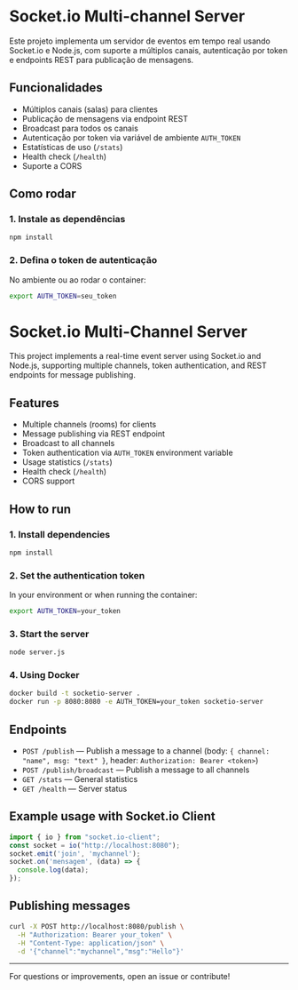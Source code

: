 # Socket.io Multi-channel Server

Este projeto implementa um servidor de eventos em tempo real usando Socket.io e Node.js, com suporte a múltiplos canais, autenticação por token e endpoints REST para publicação de mensagens.

## Funcionalidades

- Múltiplos canais (salas) para clientes
- Publicação de mensagens via endpoint REST
- Broadcast para todos os canais
- Autenticação por token via variável de ambiente `AUTH_TOKEN`
- Estatísticas de uso (`/stats`)
- Health check (`/health`)
- Suporte a CORS

## Como rodar

### 1. Instale as dependências
```sh
npm install
```

### 2. Defina o token de autenticação

No ambiente ou ao rodar o container:
```sh
export AUTH_TOKEN=seu_token
```


# Socket.io Multi-Channel Server

This project implements a real-time event server using Socket.io and Node.js, supporting multiple channels, token authentication, and REST endpoints for message publishing.

## Features

- Multiple channels (rooms) for clients
- Message publishing via REST endpoint
- Broadcast to all channels
- Token authentication via `AUTH_TOKEN` environment variable
- Usage statistics (`/stats`)
- Health check (`/health`)
- CORS support

## How to run

### 1. Install dependencies
```sh
npm install
```

### 2. Set the authentication token

In your environment or when running the container:
```sh
export AUTH_TOKEN=your_token
```

### 3. Start the server
```sh
node server.js
```

### 4. Using Docker
```sh
docker build -t socketio-server .
docker run -p 8080:8080 -e AUTH_TOKEN=your_token socketio-server
```

## Endpoints

- `POST /publish` — Publish a message to a channel (body: `{ channel: "name", msg: "text" }`, header: `Authorization: Bearer <token>`)
- `POST /publish/broadcast` — Publish a message to all channels
- `GET /stats` — General statistics
- `GET /health` — Server status

## Example usage with Socket.io Client

```js
import { io } from "socket.io-client";
const socket = io("http://localhost:8080");
socket.emit('join', 'mychannel');
socket.on('mensagem', (data) => {
  console.log(data);
});
```

## Publishing messages

```sh
curl -X POST http://localhost:8080/publish \
  -H "Authorization: Bearer your_token" \
  -H "Content-Type: application/json" \
  -d '{"channel":"mychannel","msg":"Hello"}'
```

---

For questions or improvements, open an issue or contribute!

